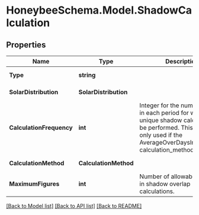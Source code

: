 
# HoneybeeSchema.Model.ShadowCalculation

## Properties

Name | Type | Description | Notes
------------ | ------------- | ------------- | -------------
**Type** | **string** |  | [optional] [readonly] [default to "ShadowCalculation"]
**SolarDistribution** | **SolarDistribution** |  | [optional] [default to "FullExteriorWithReflections"]
**CalculationFrequency** | **int** | Integer for the number of days in each period for which a unique shadow calculation will be performed. This field is only used if the AverageOverDaysInFrequency calculation_method is used. | [optional] [default to 30]
**CalculationMethod** | **CalculationMethod** |  | [optional] [default to "AverageOverDaysInFrequency"]
**MaximumFigures** | **int** | Number of allowable figures in shadow overlap calculations. | [optional] [default to 15000]

[[Back to Model list]](../README.md#documentation-for-models)
[[Back to API list]](../README.md#documentation-for-api-endpoints)
[[Back to README]](../README.md)

